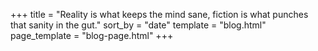 +++
title = "Reality is what keeps the mind sane, fiction is what punches that sanity in the gut."
sort_by = "date"
template = "blog.html"
page_template = "blog-page.html"
+++
